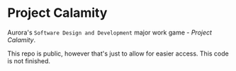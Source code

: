 # Project Calamity

Aurora's `Software Design and Development` major work game - _Project Calamity_.

This repo is public, however that's just to allow for easier access. This code is not finished.
